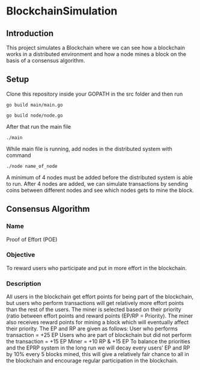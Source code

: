 # BlockchainSimulation

## Introduction

This project simulates a Blockchain where we can see how a blockchain works in a distributed environment and how a node mines a block on the basis of a consensus algorithm.

## Setup

Clone this repository inside your GOPATH in the src folder and then run

`go build main/main.go`

`go build node/node.go`

After that run the main file

`./main`

While main file is running, add nodes in the distributed system with command

`./node name_of_node`
  
A minimum of 4 nodes must be added before the distributed system is able to run. After 4 nodes are added, we can simulate transactions by sending coins between different nodes and see which nodes gets to mine the block.
  
## Consensus Algorithm
  
### Name
  
Proof of Effort (POE)
  
### Objective
  
To reward users who participate and put in more effort in the blockchain.
  
### Description
  
All users in the blockchain get effort points for being part of the blockchain, but users who perform transactions will get relatively more effort points than the rest of the users. The miner is selected based on their priority (ratio between effort points and reward points (EP/RP = Priority). The miner also receives reward points for mining a block which will eventually affect their priority. The EP and RP are given as follows:
User who performs transaction = +25 EP
Users who are part of blockchain but did not perform the transaction = +15 EP
Miner = +10 RP & +15 EP
To balance the priorities and the EPRP system in the long run we will decay every users’ EP and RP by 10% every 5 blocks mined, this will give a relatively fair chance to all in the blockchain and encourage regular participation in the blockchain.
